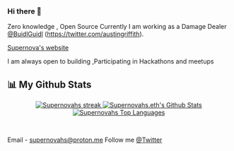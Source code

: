 ### Hi there 👋

Zero knowledge , Open Source
Currently I am working as a Damage Dealer [@BuidlGuidl](https://twitter.com/buidlguidl) (https://twitter.com/austingriffith).

[Supernova's website](https://supernovahs-com.vercel.app/)

I am always open to building  ,Participating in Hackathons and meetups

## 📊 My Github Stats

<p align="center">
    <a href="https://github.com/supernovahs/github-readme-streak-stats">
        <img title="🔥 Get streak stats for your profile at git.io/streak-stats" alt="Supernovahs streak" src="https://github-readme-streak-stats.herokuapp.com/?user=supernovahs&theme=black-ice&hide_border=true&stroke=0000&background=060A0CD0"/>
    </a>
    <a href="https://github.com/supernovahs/github-readme-stats"><img alt="Supernovahs.eth's Github Stats" src="https://github-readme-stats.vercel.app/api?username=supernovahs&show_icons=true&count_private=true&theme=react&hide_border=true&bg_color=0D1117" /></a>
<a href="https://github.com/supernovahs/github-readme-stats"><img alt="Supernovahs Top Languages" src="https://github-readme-stats.vercel.app/api/top-langs/?username=supernovahs&langs_count=8&count_private=true&layout=compact&theme=react&hide_border=true&bg_color=0D1117"/></a>
</p>

<br/>


  
Email - supernovahs@proton.me
Follow me [@Twitter](https://twitter.com/harshit16024263)

